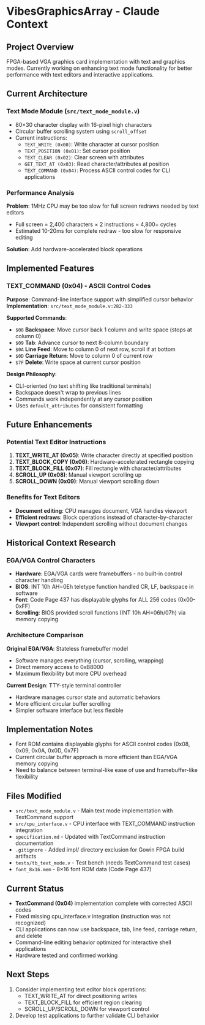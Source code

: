 # VibesGraphicsArray - Claude Context

## Project Overview
FPGA-based VGA graphics card implementation with text and graphics modes. Currently working on enhancing text mode functionality for better performance with text editors and interactive applications.

## Current Architecture

### Text Mode Module (`src/text_mode_module.v`)
- 80×30 character display with 16-pixel high characters
- Circular buffer scrolling system using `scroll_offset`
- Current instructions:
  - `TEXT_WRITE (0x00)`: Write character at cursor position
  - `TEXT_POSITION (0x01)`: Set cursor position  
  - `TEXT_CLEAR (0x02)`: Clear screen with attributes
  - `GET_TEXT_AT (0x03)`: Read character/attributes at position
  - `TEXT_COMMAND (0x04)`: Process ASCII control codes for CLI applications

### Performance Analysis
**Problem**: 1MHz CPU may be too slow for full screen redraws needed by text editors
- Full screen = 2,400 characters × 2 instructions = 4,800+ cycles  
- Estimated 10-20ms for complete redraw - too slow for responsive editing

**Solution**: Add hardware-accelerated block operations

## Implemented Features

### TEXT_COMMAND (0x04) - ASCII Control Codes
**Purpose**: Command-line interface support with simplified cursor behavior
**Implementation**: `src/text_mode_module.v:282-333`

**Supported Commands**:
- `$08` **Backspace**: Move cursor back 1 column and write space (stops at column 0)
- `$09` **Tab**: Advance cursor to next 8-column boundary
- `$0A` **Line Feed**: Move to column 0 of next row, scroll if at bottom
- `$0D` **Carriage Return**: Move to column 0 of current row
- `$7F` **Delete**: Write space at current cursor position

**Design Philosophy**: 
- CLI-oriented (no text shifting like traditional terminals)
- Backspace doesn't wrap to previous lines
- Commands work independently at any cursor position
- Uses `default_attributes` for consistent formatting

## Future Enhancements

### Potential Text Editor Instructions  
1. **TEXT_WRITE_AT (0x05)**: Write character directly at specified position
2. **TEXT_BLOCK_COPY (0x06)**: Hardware-accelerated rectangle copying
3. **TEXT_BLOCK_FILL (0x07)**: Fill rectangle with character/attributes
4. **SCROLL_UP (0x08)**: Manual viewport scrolling up
5. **SCROLL_DOWN (0x09)**: Manual viewport scrolling down

### Benefits for Text Editors
- **Document editing**: CPU manages document, VGA handles viewport
- **Efficient redraws**: Block operations instead of character-by-character
- **Viewport control**: Independent scrolling without document changes

## Historical Context Research

### EGA/VGA Control Characters
- **Hardware**: EGA/VGA cards were framebuffers - no built-in control character handling
- **BIOS**: INT 10h AH=0Eh teletype function handled CR, LF, backspace in software
- **Font**: Code Page 437 has displayable glyphs for ALL 256 codes (0x00-0xFF)
- **Scrolling**: BIOS provided scroll functions (INT 10h AH=06h/07h) via memory copying

### Architecture Comparison
**Original EGA/VGA**: Stateless framebuffer model
- Software manages everything (cursor, scrolling, wrapping)
- Direct memory access to 0xB8000
- Maximum flexibility but more CPU overhead

**Current Design**: TTY-style terminal controller  
- Hardware manages cursor state and automatic behaviors
- More efficient circular buffer scrolling
- Simpler software interface but less flexible

## Implementation Notes
- Font ROM contains displayable glyphs for ASCII control codes (0x08, 0x09, 0x0A, 0x0D, 0x7F)
- Current circular buffer approach is more efficient than EGA/VGA memory copying
- Need to balance between terminal-like ease of use and framebuffer-like flexibility

## Files Modified
- `src/text_mode_module.v` - Main text mode implementation with TextCommand support
- `src/cpu_interface.v` - CPU interface with TEXT_COMMAND instruction integration
- `specification.md` - Updated with TextCommand instruction documentation
- `.gitignore` - Added impl/ directory exclusion for Gowin FPGA build artifacts
- `tests/tb_text_mode.v` - Test bench (needs TextCommand test cases)
- `font_8x16.mem` - 8×16 font ROM data (Code Page 437)

## Current Status
- **TextCommand (0x04)** implementation complete with corrected ASCII codes
- Fixed missing cpu_interface.v integration (instruction was not recognized)
- CLI applications can now use backspace, tab, line feed, carriage return, and delete
- Command-line editing behavior optimized for interactive shell applications
- Hardware tested and confirmed working

## Next Steps
1. Consider implementing text editor block operations:
   - TEXT_WRITE_AT for direct positioning writes
   - TEXT_BLOCK_FILL for efficient region clearing
   - SCROLL_UP/SCROLL_DOWN for viewport control
2. Develop test applications to further validate CLI behavior
